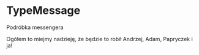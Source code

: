 # TypeMessage
Podróbka messengera

Ogółem to miejmy nadzieję, że będzie to robił Andrzej, Adam, Papryczek i ja!
